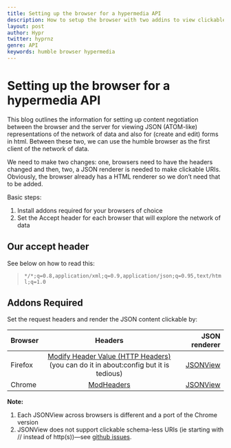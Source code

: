 ```yaml
---
title: Setting up the browser for a hypermedia API
description: How to setup the browser with two addins to view clickable `application/json` in Chrome and Firefox
layout: post
author: Hypr
twitter: hyprnz
genre: API
keywords: humble browser hypermedia
---
```


# Setting up the browser for a hypermedia API

This blog outlines the information for setting up content negotiation between the browser and the server for viewing JSON (ATOM-like) representations of the network of data and also for (create and edit) forms in html. Between these two, we can use the humble browser as the first client of the network of data. 

We need to make two changes: one, browsers need to have the headers changed and then, two, a JSON renderer is needed to make clickable URIs. Obviously, the browser already has a HTML renderer so we don’t need that to be added. 

Basic steps:

1.  Install addons required for your browsers of choice
2. Set the Accept header for each browser that will explore the network of data

## Our accept header

See below on how to read this:

> `*/*;q=0.8,application/xml;q=0.9,application/json;q=0.95,text/html;q=1.0`

## Addons Required

Set the request headers and render the JSON content clickable by:

| Browser  | Headers     | JSON renderer  |
| -------- |:-----------:| --------------:|
| Firefox  | [Modify Header Value (HTTP Headers)](https://addons.mozilla.org/en-US/firefox/addon/modify-header-value/) (you can do it in about:config but it is tedious) | [JSONView](https://addons.mozilla.org/en-us/firefox/addon/jsonview/) |
| Chrome   | [ModHeaders](https://chrome.google.com/webstore/detail/modheader/idgpnmonknjnojddfkpgkljpfnnfcklj?hl=en)  |   [JSONView](https://chrome.google.com/webstore/detail/jsonview/chklaanhfefbnpoihckbnefhakgolnmc?hl=en)     |

**Note:**

1. Each JSONView across browsers is different and a port of the Chrome version
2.  JSONView does not support clickable schema-less URIs (ie starting with // instead of http(s))—see [github issues](https://github.com/bhollis/jsonview/issues/124).
